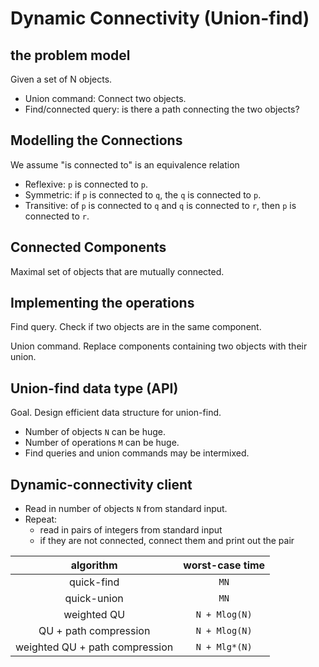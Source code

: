 # Dynamic Connectivity (Union-find)

## the problem model

Given a set of N objects.

* Union command: Connect two objects.
* Find/connected query: is there a path connecting the two objects?

## Modelling the Connections

We assume "is connected to" is an equivalence relation

* Reflexive: `p` is connected to `p`.
* Symmetric: if `p` is connected to `q`, the `q` is connected to `p`.
* Transitive: of `p` is connected to `q` and `q` is connected to  `r`, then `p` is connected to `r`.

## Connected Components

Maximal set of objects that are mutually connected.

## Implementing the operations

Find query. Check if two objects are in the same component.

Union command. Replace components containing two objects with their union.

## Union-find data type (API)

Goal. Design efficient data structure for union-find.
* Number of objects `N` can be huge.
* Number of operations `M` can be huge.
* Find queries and union commands may be intermixed.

## Dynamic-connectivity client

* Read in number of objects `N` from standard input.
* Repeat:
    - read in pairs of integers from standard input
    - if they are not connected, connect them and print out the pair

| algorithm | worst-case time |
|:---------:|:---------------:|
| quick-find | `MN` |
| quick-union | `MN` |
| weighted QU | `N + Mlog(N)` |
| QU + path compression | `N + Mlog(N)` |
| weighted QU + path compression | `N + Mlg*(N)` |

